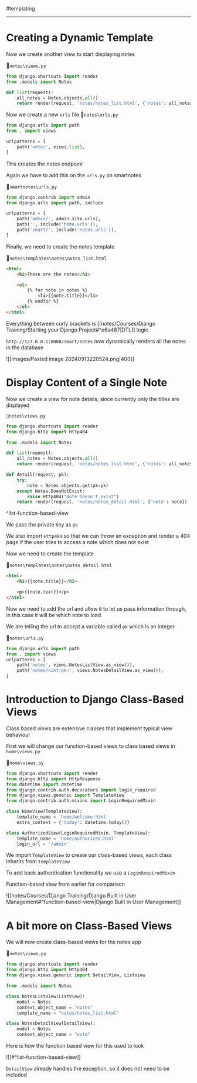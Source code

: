 #templating 

---
# Creating a Dynamic Template

Now we create another view to start displaying notes

📁`notes\views.py`
```python
from django.shortcuts import render
from .models import Notes

def list(request):
    all_notes = Notes.objects.all()
    return render(request, 'notes/notes_list.html', {'notes': all_notes})
```

Now we create a new `urls` file
📁`notes\urls.py`
```python
from django.urls import path
from . import views

urlpatterns = [
    path('notes', views.list),
]
```

This creates the notes endpoint

Again we have to add this on the `urls.py` on smartnotes

📁`smartnotes\urls.py`
```python
from django.contrib import admin
from django.urls import path, include

urlpatterns = [
    path('admin/', admin.site.urls),
    path('', include('home.urls')),
    path('smart/', include('notes.urls')),
]
```

Finally, we need to create the notes template

📁`notes\templates\notes\notes_list.html`
```html
<html>
    <h1>These are the notes</h1>

    <ul>
        {% for note in notes %}
            <li>{{note.title}}</li>
        {% endfor %}
    </ul>
</html>
```

Everything between curly brackets is [[notes/Courses/Django Training/Starting your Django Project#^e6a487|DTL]] logic

`http://127.0.0.1:8000/smart/notes` now dynamically renders all the notes in the database

![[Images/Pasted image 20240913220524.png|400]]

# Display Content of a Single Note

Now we create a view for note details, since currently only the titles are displayed

`📁notes\views.py`
```python
from django.shortcuts import render
from django.http import Http404

from .models import Notes

def list(request):
    all_notes = Notes.objects.all()
    return render(request, 'notes/notes_list.html', {'notes': all_notes})

def detail(request, pk):
	try:
		note = Notes.objects.get(pk=pk)
	except Notes.DoesNotExist:
		raise Http404("Note doesn't exist")
	return render(request, 'notes/notes_detail.html', {'note': note})
```
^list-function-based-view

We pass the private key as `pk`

We also import `Http404` so that we can throw an exception and render a 404 page if the user tries to access a note which does not exist

Now we need to create the template

📁`notes\templates\notes\notes_detail.html`
```html
<html>
    <h1>{{note.title}}</h1>

    <p>{{note.text}}</p>
</html>
```

Now we need to add the url and allow it to let us pass information through, in this case it will be which note to load

We are telling the url to accept a variable called `pk` which is an integer

📁`notes\urls.py`
```python
from django.urls import path
from . import views
urlpatterns = [
    path('notes', views.NotesListView.as_view()),
    path('notes/<int:pk>', views.NotesDetailView.as_view()),
]
```

# Introduction to Django Class-Based Views

Class based views are extensive classes that implement typical view behaviour

First we will change our function-based views to class based views in `home\views.py`

📁`home\views.py`
```python
from django.shortcuts import render
from django.http import HttpResponse
from datetime import datetime
from django.contrib.auth.decorators import login_required
from django.views.generic import TemplateView
from django.contrib.auth.mixins import LoginRequiredMixin

class HomeView(TemplateView):
    template_name = 'home/welcome.html'
    extra_context = {'today': datetime.today()}

class AuthorizedView(LoginRequiredMixin, TemplateView):
    template_name = 'home/authorized.html'
    login_url = '/admin'
```

We import `TemplateView` to create our class-based views, each class inherits from `TemplateView`

To add back authentication functionality we use a `LoginRequiredMixin`

Function-based view from earlier for comparison

![[notes/Courses/Django Training/Django Built in User Management#^function-based-view|Django Built in User Management]]

# A bit more on Class-Based Views

We will now create class-based views for the notes app

📁`notes\views.py`
```python
from django.shortcuts import render
from django.http import Http404
from django.views.generic import DetailView, ListView

from .models import Notes

class NotesListView(ListView):
    model = Notes
    context_object_name = "notes"
    template_name = "notes/notes_list.html"

class NotesDetailView(DetailView):
    model = Notes
    context_object_name = "note"
```

Here is how the function based view for this used to look

![[#^list-function-based-view]]

`DetailView` already handles the exception, so it does not need to be included